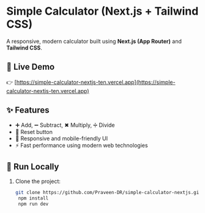 # Simple Calculator (Next.js + Tailwind CSS)

A responsive, modern calculator built using **Next.js (App Router)** and **Tailwind CSS**.

## 🔗 Live Demo

👉 [https://simple-calculator-nextjs-ten.vercel.app](https://simple-calculator-nextjs-ten.vercel.app)

## ✨ Features

- ➕ Add, ➖ Subtract, ✖ Multiply, ➗ Divide
- 🔁 Reset button
- 📱 Responsive and mobile-friendly UI
- ⚡ Fast performance using modern web technologies

## 🚀 Run Locally

1. Clone the project:
   ```bash
   git clone https://github.com/Praveen-DR/simple-calculator-nextjs.git
    npm install
    npm run dev
